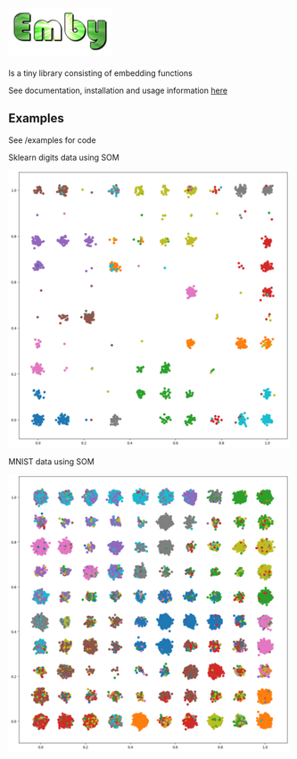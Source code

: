 
![logo](images/logo.png)
---

Is a tiny library consisting of embedding functions

See documentation, installation and usage information [here](https://jonasrsv.github.io/emby/build/html/index.html)

Examples 
---

See /examples for code

Sklearn digits data using SOM

![sklearn digits](images/digits-som.png)

MNIST data using SOM

![MNIST](images/mnist-som.png)




